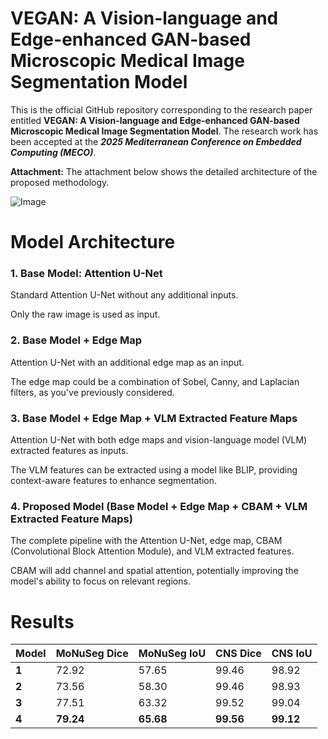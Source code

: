 <!DOCTYPE html>
<html lang="en">
<head>
    <meta charset="UTF-8">
    <meta name="viewport" content="width=device-width, initial-scale=1.0">
   
</head>
<body>
    <div class="container">
        <h1>VEGAN: A Vision-language and Edge-enhanced GAN-based Microscopic Medical Image Segmentation Model</h1>
        <p>
            This is the official GitHub repository corresponding to the research paper entitled <strong>VEGAN: A Vision-language and Edge-enhanced
            GAN-based Microscopic Medical Image Segmentation Model</strong>. The research work has been accepted at the <b> <em>2025 Mediterranean Conference on Embedded Computing (MECO)</em></b>.
        </p>
        <div class="attachment">
            <strong>Attachment:</strong> The attachment below shows the detailed architecture of the proposed methodology.
        </div>
    </div>
</body>
</html>


![Image](https://github.com/user-attachments/assets/1d696da8-79d8-47ad-a05c-7ed51b36bbdf)
# Model Architecture

### 1. Base Model: Attention U-Net

Standard Attention U-Net without any additional inputs.

Only the raw image is used as input.

### 2. Base Model + Edge Map

Attention U-Net with an additional edge map as an input.

The edge map could be a combination of Sobel, Canny, and Laplacian filters, as you've previously considered.

### 3. Base Model + Edge Map + VLM Extracted Feature Maps

Attention U-Net with both edge maps and vision-language model (VLM) extracted features as inputs.

The VLM features can be extracted using a model like BLIP, providing context-aware features to enhance segmentation.

### 4. Proposed Model (Base Model + Edge Map + CBAM + VLM Extracted Feature Maps)

The complete pipeline with the Attention U-Net, edge map, CBAM (Convolutional Block Attention Module), and VLM extracted features.

CBAM will add channel and spatial attention, potentially improving the model's ability to focus on relevant regions.

# Results
| **Model** | **MoNuSeg Dice** | **MoNuSeg IoU** | **CNS Dice** | **CNS IoU** |
|-----------|------------------|-----------------|--------------|-------------|
| **1**     | 72.92            | 57.65           | 99.46        | 98.92       |
| **2**     | 73.56            | 58.30           | 99.46        | 98.93       |
| **3**     | 77.51            | 63.32           | 99.52        | 99.04       |
| **4**     | **79.24**        | **65.68**       | **99.56**    | **99.12**   |


